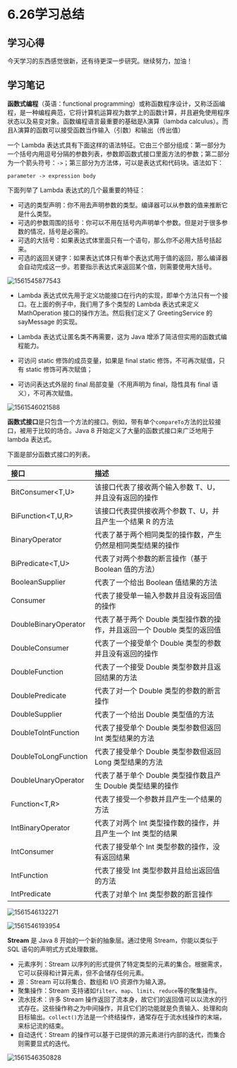 # 	6.26学习总结

## 学习心得

今天学习的东西感觉很新，还有待更深一步研究。继续努力，加油！



## 学习笔记

**函数式编程**（英语：functional programming）或称函数程序设计，又称泛函编程，是一种编程典范，它将计算机运算视为数学上的函数计算，并且避免使用程序状态以及易变对象。函数编程语言最重要的基础是λ演算（lambda calculus）。而且λ演算的函数可以接受函数当作输入（引数）和输出（传出值）

一个 Lambda 表达式具有下面这样的语法特征。它由三个部分组成：第一部分为一个括号内用逗号分隔的参数列表，参数即函数式接口里面方法的参数；第二部分为一个箭头符号：`->`；第三部分为方法体，可以是表达式和代码块。语法如下：

```
parameter -> expression body
```

下面列举了 Lambda 表达式的几个最重要的特征：

- 可选的类型声明：你不用去声明参数的类型。编译器可以从参数的值来推断它是什么类型。
- 可选的参数周围的括号：你可以不用在括号内声明单个参数。但是对于很多参数的情况，括号是必需的。
- 可选的大括号：如果表达式体里面只有一个语句，那么你不必用大括号括起来。
- 可选的返回关键字：如果表达式体只有单个表达式用于值的返回，那么编译器会自动完成这一步。若要指示表达式来返回某个值，则需要使用大括号。

![1561545877543](C:\Users\韩冬\AppData\Roaming\Typora\typora-user-images\1561545877543.png)

- Lambda 表达式优先用于定义功能接口在行内的实现，即单个方法只有一个接口。在上面的例子中，我们用了多个类型的 Lambda 表达式来定义 MathOperation 接口的操作方法。然后我们定义了 GreetingService 的 sayMessage 的实现。
- Lambda 表达式让匿名类不再需要，这为 Java 增添了简洁但实用的函数式编程能力。

- 可访问 static 修饰的成员变量，如果是 final static 修饰，不可再次赋值，只有 static 修饰可再次赋值；
- 可访问表达式外层的 final 局部变量（不用声明为 final，隐性具有 final 语义），不可再次赋值。

![1561546021588](C:\Users\韩冬\AppData\Roaming\Typora\typora-user-images\1561546021588.png)

**函数式接口**是只包含一个方法的接口。例如，带有单个`compareTo`方法的比较接口，被用于比较的场合。Java 8 开始定义了大量的函数式接口来广泛地用于 lambda 表达式。

下面是部分函数式接口的列表。

 

| 接口                 | 描述                                                         |
| :------------------- | :----------------------------------------------------------- |
| BitConsumer<T,U>     | 该接口代表了接收两个输入参数 T、U，并且没有返回的操作        |
| BiFunction<T,U,R>    | 该接口代表提供接收两个参数 T、U，并且产生一个结果 R 的方法   |
| BinaryOperator<T>    | 代表了基于两个相同类型的操作数，产生仍然是相同类型结果的操作 |
| BiPredicate<T,U>     | 代表了对两个参数的断言操作（基于 Boolean 值的方法）          |
| BooleanSupplier      | 代表了一个给出 Boolean 值结果的方法                          |
| Consumer<T>          | 代表了接受单一输入参数并且没有返回值的操作                   |
| DoubleBinaryOperator | 代表了基于两个 Double 类型操作数的操作，并且返回一个 Double 类型的返回值 |
| DoubleConsumer       | 代表了一个接受单个 Double 类型的参数并且没有返回的操作       |
| DoubleFunction<R>    | 代表了一个接受 Double 类型参数并且返回结果的方法             |
| DoublePredicate      | 代表了对一个 Double 类型的参数的断言操作                     |
| DoubleSupplier       | 代表了一个给出 Double 类型值的方法                           |
| DoubleToIntFunction  | 代表了接受单个 Double 类型参数但返回 Int 类型结果的方法      |
| DoubleToLongFunction | 代表了接受单个 Double 类型参数但返回 Long 类型结果的方法     |
| DoubleUnaryOperator  | 代表了基于单个 Double 类型操作数且产生 Double 类型结果的操作 |
| Function<T,R>        | 代表了接受一个参数并且产生一个结果的方法                     |
| IntBinaryOperator    | 代表了对两个 Int 类型操作数的操作，并且产生一个 Int 类型的结果 |
| IntConsumer          | 代表了接受单个 Int 类型参数的操作，没有返回结果              |
| IntFunction<R>       | 代表了接受 Int 类型参数并且给出返回值的方法                  |
| IntPredicate         | 代表了对单个 Int 类型参数的断言操作                          |

![1561546132271](C:\Users\韩冬\AppData\Roaming\Typora\typora-user-images\1561546132271.png)

![1561546193954](C:\Users\韩冬\AppData\Roaming\Typora\typora-user-images\1561546193954.png)

**Stream** 是 Java 8 开始的一个新的抽象层。通过使用 Stream，你能以类似于 SQL 语句的声明式方式处理数据。

- 元素序列：Stream 以序列的形式提供了特定类型的元素的集合。根据需求，它可以获得和计算元素，但不会储存任何元素。
- 源：Stream 可以将集合、数组和 I/O 资源作为输入源。
- 聚集操作：Stream 支持诸如`filter`、`map`、`limit`、`reduce`等的聚集操作。
- 流水技术：许多 Stream 操作返回了流本身，故它们的返回值可以以流水的行式存在。这些操作称之为中间操作，并且它们的功能就是负责输入、处理和向目标输出。`collect()`方法是一个终结操作，通常存在于流水线操作的末端，来标记流的结束。
- 自动迭代：Stream 的操作可以基于已提供的源元素进行内部的迭代，而集合则需要显式的迭代。

![1561546350828](C:\Users\韩冬\AppData\Roaming\Typora\typora-user-images\1561546350828.png)

